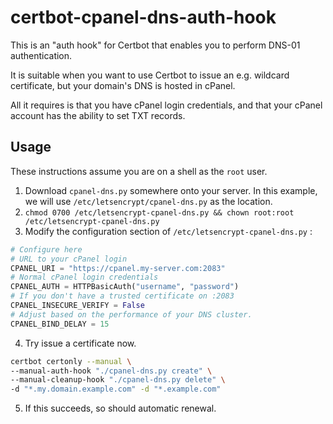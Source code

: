 # certbot-cpanel-dns-auth-hook

This is an "auth hook" for Certbot that enables you to perform DNS-01 authentication.

It is suitable when you want to use Certbot to issue an e.g. wildcard certificate, but your domain's DNS is hosted in cPanel.

All it requires is that you have cPanel login credentials, and that your cPanel account has the ability to set TXT records.

## Usage

These instructions assume you are on a shell as the `root` user.

1. Download `cpanel-dns.py` somewhere onto your server. In this example, we will use `/etc/letsencrypt/cpanel-dns.py` as the location.
2. `chmod 0700 /etc/letsencrypt-cpanel-dns.py && chown root:root /etc/letsencrypt-cpanel-dns.py`
3. Modify the configuration section of `/etc/letsencrypt-cpanel-dns.py` :

```python
# Configure here
# URL to your cPanel login
CPANEL_URI = "https://cpanel.my-server.com:2083"
# Normal cPanel login credentials
CPANEL_AUTH = HTTPBasicAuth("username", "password")
# If you don't have a trusted certificate on :2083
CPANEL_INSECURE_VERIFY = False
# Adjust based on the performance of your DNS cluster.
CPANEL_BIND_DELAY = 15
```

4. Try issue a certificate now.

```bash
certbot certonly --manual \
--manual-auth-hook "./cpanel-dns.py create" \
--manual-cleanup-hook "./cpanel-dns.py delete" \
-d "*.my.domain.example.com" -d "*.example.com"
```
5. If this succeeds, so should automatic renewal.